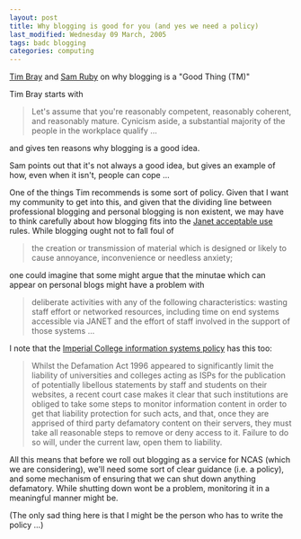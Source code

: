 ```yaml
---
layout: post
title: Why blogging is good for you (and yes we need a policy)
last_modified: Wednesday 09 March, 2005
tags: badc blogging
categories: computing
---
```


[Tim Bray](http://www.tbray.org/ongoing/When/200x/2005/03/08/BloggingIsGood) and [Sam Ruby](http://www.intertwingly.net/blog/2005/03/09/Fault-Tolerance) on why blogging is a "Good Thing (TM)"

Tim Bray starts with
<blockquote>Let's assume that you're reasonably competent, reasonably coherent, and reasonably mature. Cynicism aside, a substantial majority of the people in the workplace qualify ...
</blockquote>

and gives ten reasons why blogging is a good idea.

Sam points out that it's not always a good idea, but gives an example of how, even when it isn't, people can cope ...

One of the things Tim recommends is some sort of policy.  Given that I want my community to get into this, and given that the dividing line between professional blogging and personal blogging is non existent, we may have to think carefully about how blogging fits into the 
[Janet acceptable use](http://www.ja.net/documents/use.html) rules. While blogging ought not to fall foul of 
<blockquote>the creation or transmission of material which is designed or likely to cause annoyance, inconvenience or needless anxiety;
</blockquote>

one could imagine that some might argue that the minutae which can appear on personal blogs might have a problem with
<blockquote>deliberate activities with any of the following characteristics: wasting staff effort or networked resources, including time on end systems accessible via JANET and the effort of staff involved in the support of those systems ...
</blockquote>

I note that the [Imperial College information systems policy](https://www.imperial.ac.uk/spectrum/secretariat/publications/iss/guide4.htm) has this too:
<blockquote>Whilst the Defamation Act 1996 appeared to significantly limit the liability of universities and colleges acting as ISPs for the publication of potentially libellous statements by staff and students on their websites, a recent court case makes it clear that such institutions are obliged to take some steps to monitor information content in order to get that liability protection for such acts, and that, once they are apprised of third party defamatory content on their servers, they must take all reasonable steps to remove or deny access to it. Failure to do so will, under the current law, open them to liability. 
</blockquote>

All this means that before we roll out blogging as a service for NCAS (which we are considering), we'll need some sort of clear guidance (i.e. a policy), and some mechanism of ensuring that we can shut down anything defamatory. While shutting down wont be a problem, monitoring it in a meaningful manner might be.

(The only sad thing here is that I might be the person who has to write the policy ...)
